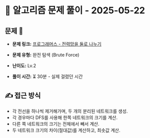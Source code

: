 # 📝 알고리즘 문제 풀이 - 2025-05-22

## 문제 📖

- **문제 링크:** [프로그래머스 - 전력망을 둘로 나누기](https://school.programmers.co.kr/learn/courses/30/lessons/86971)

- **문제 유형:** 완전 탐색 (Brute Force)

- **난이도:** Lv.2

- **풀이 시간:** ⏳ 30분 - 실제 걸렸던 시간

## ✍ 접근 방식

- 각 전선을 하나씩 제거해가며, 두 개의 분리된 네트워크를 생성.
- 각 경우마다 DFS를 사용해 한쪽 네트워크의 크기를 계산.
- 다른 쪽 네트워크의 크기는 전체에서 빼서 계산.
- 두 네트워크 크기의 차이(절대값)를 계산하고, 최솟값 계산.
